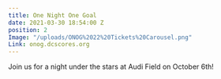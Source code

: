 ```yaml
---
title: One Night One Goal
date: 2021-03-30 18:54:00 Z
position: 2
Image: "/uploads/ONOG%2022%20Tickets%20Carousel.png"
Link: onog.dcscores.org
---
```


Join us for a night under the stars at Audi Field on October 6th!